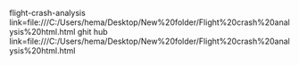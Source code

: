 flight-crash-analysis link=file:///C:/Users/hema/Desktop/New%20folder/Flight%20crash%20analysis%20html.html
ghit hub link=file:///C:/Users/hema/Desktop/New%20folder/Flight%20crash%20analysis%20html.html
